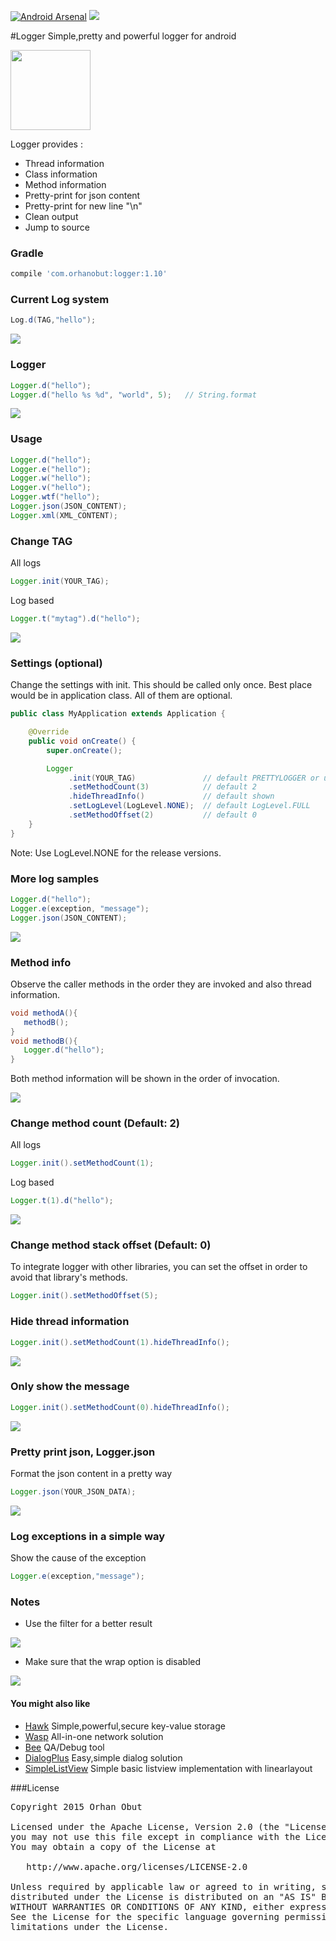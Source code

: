 [![Android Arsenal](https://img.shields.io/badge/Android%20Arsenal-Logger-brightgreen.svg?style=flat)](http://android-arsenal.com/details/1/1658) [![](https://img.shields.io/badge/AndroidWeekly-%23147-blue.svg)](http://androidweekly.net/issues/issue-147)

#Logger
Simple,pretty and powerful logger for android

<img src='https://github.com/orhanobut/logger/blob/master/images/logger-logo.png' width='128' height='128'/>

Logger provides :
- Thread information
- Class information
- Method information
- Pretty-print for json content
- Pretty-print for new line "\n"
- Clean output
- Jump to source

### Gradle
```groovy
compile 'com.orhanobut:logger:1.10'
```

### Current Log system
```java
Log.d(TAG,"hello");
```

<img src='https://github.com/orhanobut/logger/blob/master/images/current-log.png'/>


### Logger
```java
Logger.d("hello");
Logger.d("hello %s %d", "world", 5);   // String.format
```
<img src='https://github.com/orhanobut/logger/blob/master/images/description.png'/>

### Usage
```java
Logger.d("hello");
Logger.e("hello");
Logger.w("hello");
Logger.v("hello");
Logger.wtf("hello");
Logger.json(JSON_CONTENT);
Logger.xml(XML_CONTENT);
```

### Change TAG
All logs
```java
Logger.init(YOUR_TAG);
```
Log based
```java
Logger.t("mytag").d("hello");
```
<img src='https://github.com/orhanobut/logger/blob/master/images/custom-tag.png'/>


### Settings (optional)
Change the settings with init. This should be called only once. Best place would be in application class. All of them
 are optional.
```java
public class MyApplication extends Application {

    @Override
    public void onCreate() {
        super.onCreate();

        Logger
             .init(YOUR_TAG)               // default PRETTYLOGGER or use just init()
             .setMethodCount(3)            // default 2
             .hideThreadInfo()             // default shown
             .setLogLevel(LogLevel.NONE);  // default LogLevel.FULL
             .setMethodOffset(2)           // default 0
    }
}
```
Note: Use LogLevel.NONE for the release versions.

### More log samples
```java
Logger.d("hello");
Logger.e(exception, "message");
Logger.json(JSON_CONTENT);
```
<img src='https://github.com/orhanobut/logger/blob/master/images/logger-log.png'/>

### Method info
Observe the caller methods in the order they are invoked and also thread information.
```java
void methodA(){
   methodB();
}
void methodB(){
   Logger.d("hello");
}
```
Both method information will be shown in the order of invocation.

<img src='https://github.com/orhanobut/logger/blob/master/images/two-method-with-thread-desc.png'/>

### Change method count (Default: 2)
All logs
```java
Logger.init().setMethodCount(1);
```
Log based
```java
Logger.t(1).d("hello");
```

<img src='https://github.com/orhanobut/logger/blob/master/images/one-method-with-thread.png'/>

### Change method stack offset (Default: 0)
To integrate logger with other libraries, you can set the offset in order to avoid that library's methods.
```java
Logger.init().setMethodOffset(5);
```

### Hide thread information
```java
Logger.init().setMethodCount(1).hideThreadInfo();
```

<img src='https://github.com/orhanobut/logger/blob/master/images/one-method-no-header.png'/>

### Only show the message
```java
Logger.init().setMethodCount(0).hideThreadInfo();
```

<img src='https://github.com/orhanobut/logger/blob/master/images/just-content.png'/>

### Pretty print json, Logger.json
Format the json content in a pretty way
```java
Logger.json(YOUR_JSON_DATA);
```

<img src='https://github.com/orhanobut/logger/blob/master/images/json-log.png'/>

### Log exceptions in a simple way
Show the cause of the exception
```java
Logger.e(exception,"message");
```

### Notes
- Use the filter for a better result

<img src='https://github.com/orhanobut/logger/blob/master/images/filter.png'/>

- Make sure that the wrap option is disabled

<img src='https://github.com/orhanobut/logger/blob/master/images/wrap-closed.png'/>


#### You might also like
- [Hawk](https://github.com/orhanobut/hawk) Simple,powerful,secure key-value storage
- [Wasp](https://github.com/orhanobut/wasp) All-in-one network solution
- [Bee](https://github.com/orhanobut/bee) QA/Debug tool
- [DialogPlus](https://github.com/orhanobut/dialogplus) Easy,simple dialog solution
- [SimpleListView](https://github.com/orhanobut/simplelistview) Simple basic listview implementation with linearlayout

###License
<pre>
Copyright 2015 Orhan Obut

Licensed under the Apache License, Version 2.0 (the "License");
you may not use this file except in compliance with the License.
You may obtain a copy of the License at

   http://www.apache.org/licenses/LICENSE-2.0

Unless required by applicable law or agreed to in writing, software
distributed under the License is distributed on an "AS IS" BASIS,
WITHOUT WARRANTIES OR CONDITIONS OF ANY KIND, either express or implied.
See the License for the specific language governing permissions and
limitations under the License.
</pre>
